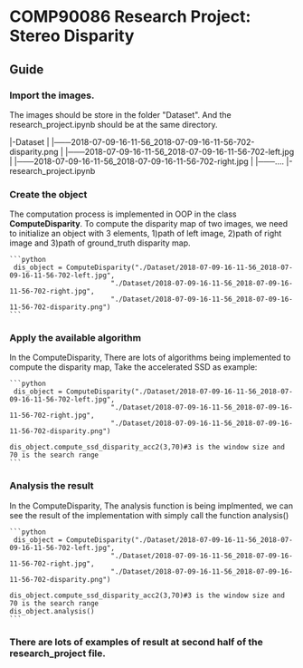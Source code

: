 # COMP90086 Research Project: Stereo Disparity
 
## Guide
### Import the images.
The images should be store in the folder "Dataset". And the research_project.ipynb should be at the same directory.
 
|-Dataset
|  |───2018-07-09-16-11-56_2018-07-09-16-11-56-702-disparity.png
|  |───2018-07-09-16-11-56_2018-07-09-16-11-56-702-left.jpg
|  |───2018-07-09-16-11-56_2018-07-09-16-11-56-702-right.jpg
|  |───....
|-research_project.ipynb
 
### Create the object
The computation process is implemented in OOP in the class **ComputeDisparity**. To compute the disparity map of two images, we need to initialize an object with 3 elements, 1)path of left image, 2)path of right image and 3)path of ground_truth disparity map.
 
    ```python
     dis_object = ComputeDisparity("./Dataset/2018-07-09-16-11-56_2018-07-09-16-11-56-702-left.jpg",
                             "./Dataset/2018-07-09-16-11-56_2018-07-09-16-11-56-702-right.jpg", 
                             "./Dataset/2018-07-09-16-11-56_2018-07-09-16-11-56-702-disparity.png")
    ```

### Apply the available algorithm 
In the ComputeDisparity, There are lots of algorithms being implemented to compute the disparity map, Take the accelerated SSD as example:

    ```python
     dis_object = ComputeDisparity("./Dataset/2018-07-09-16-11-56_2018-07-09-16-11-56-702-left.jpg",
                             "./Dataset/2018-07-09-16-11-56_2018-07-09-16-11-56-702-right.jpg", 
                             "./Dataset/2018-07-09-16-11-56_2018-07-09-16-11-56-702-disparity.png")

    dis_object.compute_ssd_disparity_acc2(3,70)#3 is the window size and 70 is the search range
    ```

### Analysis the result 
In the ComputeDisparity, The analysis function is being implmented, we can see the result of the implementation with simply call the function analysis()

    ```python
     dis_object = ComputeDisparity("./Dataset/2018-07-09-16-11-56_2018-07-09-16-11-56-702-left.jpg",
                             "./Dataset/2018-07-09-16-11-56_2018-07-09-16-11-56-702-right.jpg", 
                             "./Dataset/2018-07-09-16-11-56_2018-07-09-16-11-56-702-disparity.png")

    dis_object.compute_ssd_disparity_acc2(3,70)#3 is the window size and 70 is the search range
    dis_object.analysis()
    ```

### There are lots of examples of result at second half of the research_project file.



